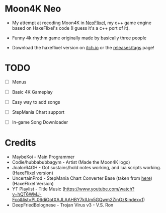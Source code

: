 # Moon4K Neo

* My attempt at recoding Moon4K in [NeoFlixel](https://github.com/NeoFlixel-Org/NeoFlixel), my c++ game engine based on HaxeFlixel's code (I guess it's a c++ port of it).

* Funny 4k rhythm game originally made by basically three people

* Download the haxeflixel version on [itch.io](https://yophlox.itch.io/moon4k) or the [releases/tags](https://github.com/yophlox/Moon4K/tags) page!

# TODO

- [ ] Menus

- [ ] Basic 4K Gameplay

- [ ] Easy way to add songs

- [ ] StepMania Chart support

- [ ] In-game Song Downloader

# Credits

* MaybeKoi - Main Programmer
* Codie/hubbabubbagym - Artist (Made the Moon4K logo)
* Joalor64GH - Got sustains/hold notes working, and lua scripts working. (HaxeFlixel version)
* UncertainProd - StepMania Chart Converter Base (taken from [here](https://github.com/UncertainProd/SMToPsychFNF-Web)) (HaxeFlixel Version)
* YT Playlist - Title Music (https://www.youtube.com/watch?v=hQT6WMJ-Fco&list=PL06diOotXAJLAAHBY7kIUm5GQwm2ZinOz&index=1)
* DeepFriedBolognese - Trojan Virus v3 - V.S. Ron
